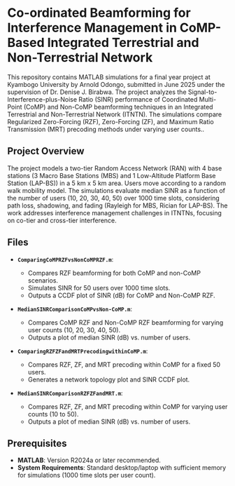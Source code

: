 # Co-ordinated Beamforming for Interference Management in CoMP-Based Integrated Terrestrial and Non-Terrestrial Network

This repository contains MATLAB simulations for a final year project at Kyambogo University by Arnold Odongo, submitted in June 2025 under the supervision of Dr. Denise J. Birabwa. The project analyzes the Signal-to-Interference-plus-Noise Ratio (SINR) performance of Coordinated Multi-Point (CoMP) and Non-CoMP beamforming techniques in an Integrated Terrestrial and Non-Terrestrial Network (ITNTN). The simulations compare Regularized Zero-Forcing (RZF), Zero-Forcing (ZF), and Maximum Ratio Transmission (MRT) precoding methods under varying user counts..

## Project Overview

The project models a two-tier Random Access Network (RAN) with 4 base stations (3 Macro Base Stations (MBS) and 1 Low-Altitude Platform Base Station (LAP-BS)) in a 5 km x 5 km area. Users move according to a random walk mobility model. The simulations evaluate median SINR as a function of the number of users (10, 20, 30, 40, 50) over 1000 time slots, considering path loss, shadowing, and fading (Rayleigh for MBS, Rician for LAP-BS). The work addresses interference management challenges in ITNTNs, focusing on co-tier and cross-tier interference.

## Files

- **`ComparingCoMPRZFvsNonCoMPRZF.m`**:
  - Compares RZF beamforming for both CoMP and non-CoMP scenarios.
  - Simulates SINR for 50 users over 1000 time slots.
  - Outputs a CCDF plot of SINR (dB) for CoMP and Non-CoMP RZF.


- **`MedianSINRComparisonCoMPvsNon-CoMP.m`**:
  - Compares CoMP RZF and Non-CoMP RZF beamforming for varying user counts (10, 20, 30, 40, 50).
  - Outputs a plot of median SINR (dB) vs. number of users.


- **`ComparingRZFZFandMRTPrecodingwithinCoMP.m`**:
  - Compares RZF, ZF, and MRT precoding within CoMP for a fixed 50 users.
  - Generates a network topology plot and SINR CCDF plot.

  
- **`MedianSINRComparisonRZFZFandMRT.m`**:
  - Compares RZF, ZF, and MRT precoding within CoMP for varying user counts (10 to 50).
  - Outputs a plot of median SINR (dB) vs. number of users.
  

## Prerequisites

- **MATLAB**: Version R2024a or later recommended.
- **System Requirements**: Standard desktop/laptop with sufficient memory for simulations (1000 time slots per user count).
